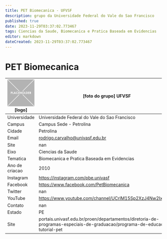 ```yaml
---
title: PET Biomecanica - UFVSF
description: grupo da Universidade Federal do Vale do Sao Francisco
published: true
date: 2023-11-29T03:37:02.773467
tags: Ciencias da Saude, Biomecanica e Pratica Baseada em Evidencias
editor: markdown
dateCreated: 2023-11-29T03:37:02.773467
---
```


# PET Biomecanica


| ![placeholder.png](/placeholder.png) [logo] | [foto do grupo] UFVSF         |
| ------------------------------------------- | ------------------------------------------------- |
| Universidade                                | Universidade Federal do Vale do Sao Francisco      |
| Campus                                      | Campus Sede - Petrolina            |
| Cidade                                      | Petrolina             |
| Email                                       | rodrigo.carvalho@univasf.edu.br             |
| Site                                        | nan              |
| Eixo                                        | Ciencias da Saude              |
| Tematica                                    | Biomecanica e Pratica Baseada em Evidencias          |
| Ano de criacao                              | 2010        |
| Instagram                                   | https://instagram.com/pbe.univasf         |
| Facebook                                    | https://www.facebook.com/PetBiomecanica          |
| Twitter                                     | nan           |
| YouTube                                     | https://www.youtube.com/channel/UCrIM15Sp2XzJ4Nw2IxiE2zw           |
| Contato                                     | nan         |
| Estado                                      |  PE            |
| Site                                        | portais.univasf.edu.br/proen/departamentos/diretoria-de-programas-especiais-de-graduacao/programa-de-educacao-tutorial-pet |
